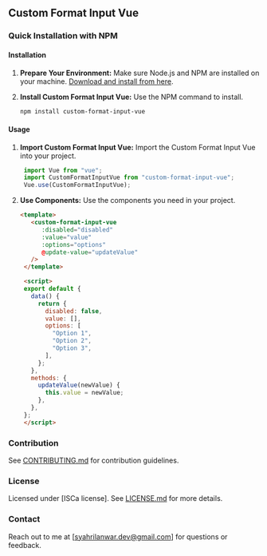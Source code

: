 ## Custom Format Input Vue

### Quick Installation with NPM

#### Installation

1. **Prepare Your Environment:**
   Make sure Node.js and NPM are installed on your machine. [Download and install from here](https://nodejs.org/).

2. **Install Custom Format Input Vue:**
   Use the NPM command to install.

   ```bash
   npm install custom-format-input-vue
   ```

#### Usage

1. **Import Custom Format Input Vue:**
   Import the Custom Format Input Vue into your project.

   ```javascript
    import Vue from "vue";
    import CustomFormatInputVue from "custom-format-input-vue";
    Vue.use(CustomFormatInputVue);
   ```

2. **Use Components:**
   Use the components you need in your project.

   ```html
   <template>
      <custom-format-input-vue
         :disabled="disabled"
         :value="value"
         :options="options"
         @update-value="updateValue"
      />
    </template>

    <script>
    export default {
      data() {
        return {
          disabled: false,
          value: [],
          options: [
            "Option 1",
            "Option 2",
            "Option 3",
          ],
        };
      },
      methods: {
        updateValue(newValue) {
          this.value = newValue;
        },
      },
    };
    </script>
   ```

### Contribution

See [CONTRIBUTING.md](CONTRIBUTING.md) for contribution guidelines.

### License

Licensed under [ISCa license]. See [LICENSE.md](LICENSE.md) for more details.

### Contact

Reach out to me at [syahrilanwar.dev@gmail.com] for questions or feedback.